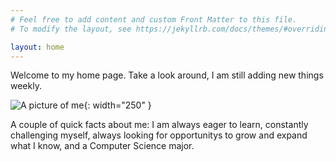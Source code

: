 ```yaml
---
# Feel free to add content and custom Front Matter to this file.
# To modify the layout, see https://jekyllrb.com/docs/themes/#overriding-theme-defaults

layout: home
---
```


Welcome to my home page. Take a look around, I am still adding new things weekly.

![A picture of me](/assets/Headshot.jpeg){: width="250" }

A couple of quick facts about me: 
	I am always eager to learn, constantly challenging myself,
	always looking for opportunitys to grow and expand what I know, 
	and a Computer Science major.
	
